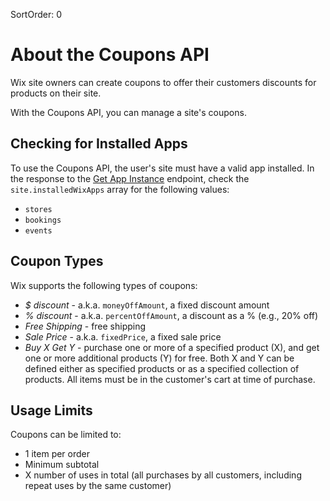 SortOrder: 0
# About the Coupons API

Wix site owners can create coupons to offer their customers discounts for products on their site.  

With the Coupons API, you can manage a site's coupons.  

## Checking for Installed Apps

To use the Coupons API, the user's site must have a valid app installed.
In the response to the [Get App Instance](https://dev.wix.com/api/rest/app-management/apps/app-instance/get-app-instance) endpoint, check the `site.installedWixApps` array for the following values:
+ `stores`
+ `bookings`
+ `events`

## Coupon Types
Wix supports the following types of coupons:
* *$ discount* - a.k.a. `moneyOffAmount`, a fixed discount amount
* *% discount* - a.k.a. `percentOffAmount`, a discount as a % (e.g., 20% off)
* *Free Shipping* - free shipping
* *Sale Price* - a.k.a. `fixedPrice`, a fixed sale price
* *Buy X Get Y* - purchase one or more of a specified product (X), and get one or more additional products (Y) for free. Both X and Y can be defined either as specified products or as a specified collection of products. All items must be in the customer's cart at time of purchase.


## Usage Limits
Coupons can be limited to:

- 1 item per order
- Minimum subtotal
- X number of uses in total (all purchases by all customers, including repeat uses by the same customer)
